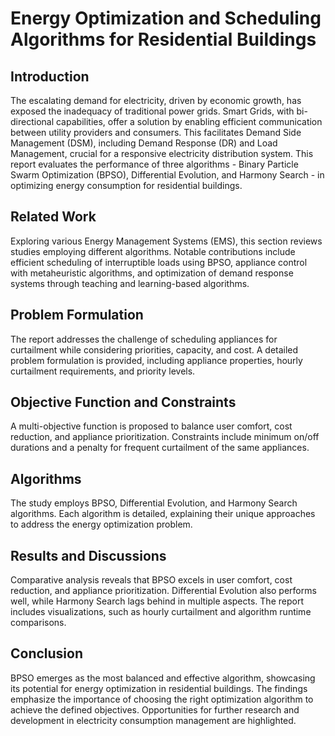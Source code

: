 # Energy Optimization and Scheduling Algorithms for Residential Buildings

## Introduction
The escalating demand for electricity, driven by economic growth, has exposed the inadequacy of traditional power grids. Smart Grids, with bi-directional capabilities, offer a solution by enabling efficient communication between utility providers and consumers. This facilitates Demand Side Management (DSM), including Demand Response (DR) and Load Management, crucial for a responsive electricity distribution system. This report evaluates the performance of three algorithms - Binary Particle Swarm Optimization (BPSO), Differential Evolution, and Harmony Search - in optimizing energy consumption for residential buildings.

## Related Work
Exploring various Energy Management Systems (EMS), this section reviews studies employing different algorithms. Notable contributions include efficient scheduling of interruptible loads using BPSO, appliance control with metaheuristic algorithms, and optimization of demand response systems through teaching and learning-based algorithms.

## Problem Formulation
The report addresses the challenge of scheduling appliances for curtailment while considering priorities, capacity, and cost. A detailed problem formulation is provided, including appliance properties, hourly curtailment requirements, and priority levels.

## Objective Function and Constraints
A multi-objective function is proposed to balance user comfort, cost reduction, and appliance prioritization. Constraints include minimum on/off durations and a penalty for frequent curtailment of the same appliances.

## Algorithms
The study employs BPSO, Differential Evolution, and Harmony Search algorithms. Each algorithm is detailed, explaining their unique approaches to address the energy optimization problem.

## Results and Discussions
Comparative analysis reveals that BPSO excels in user comfort, cost reduction, and appliance prioritization. Differential Evolution also performs well, while Harmony Search lags behind in multiple aspects. The report includes visualizations, such as hourly curtailment and algorithm runtime comparisons.

## Conclusion
BPSO emerges as the most balanced and effective algorithm, showcasing its potential for energy optimization in residential buildings. The findings emphasize the importance of choosing the right optimization algorithm to achieve the defined objectives. Opportunities for further research and development in electricity consumption management are highlighted.

